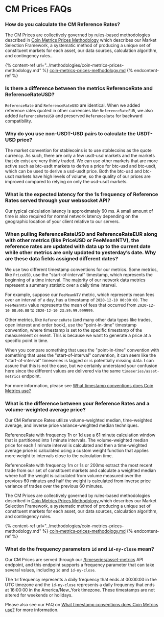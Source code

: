 # CM Prices FAQs

### **How do you calculate the CM Reference Rates?**

The CM Prices are collectively governed by rules-based methodologies described in [Coin Metrics Prices Methodology](../methodologies/coin-metrics-prices-methodology.md) which describes our Market Selection Framework, a systematic method of producing a unique set of constituent markets for each asset, our data sources, calculation algorithm, and contingency rules..

{% content-ref url="../methodologies/coin-metrics-prices-methodology.md" %}
[coin-metrics-prices-methodology.md](../methodologies/coin-metrics-prices-methodology.md)
{% endcontent-ref %}

### **Is there a difference between the metrics ReferenceRate and ReferenceRateUSD?**

`ReferenceRate` and `ReferenceRateUSD` are identical. When we added reference rates quoted in other currencies like `ReferenceRateEUR`, we also added `ReferenceRateUSD` and preserved `ReferenceRate` for backward compatibility.

### **Why do you use non-USDT-USD pairs to calculate the USDT-USD price?**

The market convention for stablecoins is to use stablecoins as the quote currency. As such, there are only a few usdt-usd markets and the markets that do exist are very thinly traded. We can use other markets that are more active such as btc-usdt markets to derive a price for btc-usd and btc-usdt, which can be used to derive a usd-usdt price. Both the btc-usd and btc-usdt markets have high levels of volume, so the quality of our prices are improved compared to relying on only the usd-usdt markets.

### **What is the expected latency for the 1s frequency of Reference Rates served through your websocket API?**

Our typical calculation latency is approximately 60 ms. A small amount of time is also required for normal network latency depending on the geographic location of your client relative to our servers.

### **When pulling ReferenceRateUSD and ReferenceRateEUR along with other metrics (like PriceUSD or FeeMeanNTV), the reference rates are updated with data up to the current date while other metrics are only updated to yesterday’s date. Why are these data fields assigned different dates?**

We use two different timestamp conventions for our metrics. Some metrics, like `PriceUSD`, use the "start-of-interval" timestamp, which represents the beginning of a time interval. The majority of our network data metrics represent a summary statistic over a daily time interval.

For example, suppose our `FeeMeanNTV` metric, which represents mean fees over an interval of a day, has a timestamp of `2020-12-10 00:00:00`. The `FeeMeanNtv` value represents the mean of fees that occurred from `2020-12-10 00:00:00` to `2020-12-10 23:59:99.999999`.

Other metrics, like `ReferenceRate` (and many other data types like trades, open interest and order book), use the "point-in-time" timestamp convention, where timestamp is set to the specific timestamp of the measurement or event. This is because we want to generate a price at a specific point in time.

When you compare something that uses the "point-in-time" convention with something that uses the "start-of-interval" convention, it can seem like the "start-of-interval" timeseries is lagged or is potentially missing data. I can assure that this is not the case, but we certainly understand your confusion here since the different values are delivered via the same `timeseries/asset-metrics` endpoint.

For more information, please see [What timestamp conventions does Coin Metrics use?](./#what-timestamp-conventions-does-coin-metrics-use)

### **What is the difference between your Reference Rates and a volume-weighted average price?**

Our CM Reference Rates utilize volume-weighted median, time-weighted average, and inverse price variance-weighted median techniques.

ReferenceRate with frequency 1h or 1d use a 61 minute calculation window that is partitioned into 1 minute intervals. The volume-weighted median price for each 1 minute interval is calculated and then a time-weighted average price is calculated using a custom weight function that applies more weight to intervals close to the calculation time.

ReferenceRate with frequency 1m or 1s or 200ms extract the most recent trade from our set of constituent markets and calculate a weighted median where half the weight is calculated from volume measured over the previous 60 minutes and half the weight is calculated from inverse price variance of trades over the previous 60 minutes.

The CM Prices are collectively governed by rules-based methodologies described in [Coin Metrics Prices Methodology ](../methodologies/coin-metrics-prices-methodology.md)which describes our Market Selection Framework, a systematic method of producing a unique set of constituent markets for each asset, our data sources, calculation algorithm, and contingency rules.

{% content-ref url="../methodologies/coin-metrics-prices-methodology.md" %}
[coin-metrics-prices-methodology.md](../methodologies/coin-metrics-prices-methodology.md)
{% endcontent-ref %}

### What do the frequency parameters `1d` and `1d-ny-close` mean?

Our CM Prices are served through our [/timeseries/asset-metrics](https://docs.coinmetrics.io/api/v4/#tag/Timeseries/operation/getTimeseriesAssetMetrics) API endpoint, and this endpoint supports a frequency parameter that can take several values, including `1d` and `1d-ny-close`.

The `1d` frequency represents a daily frequency that ends at 00:00:00 in the UTC timezone and the `1d-ny-close` represents a daily frequency that ends at 16:00:00 in the America/New\_York timezone. These timestamps are not altered for weekends or holidays.

Please also see our FAQ on [What timestamp conventions does Coin Metrics use?](./#what-timestamp-conventions-does-coin-metrics-use) for more information.
